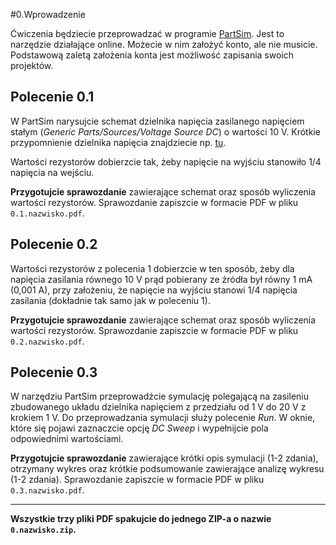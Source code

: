 #0.Wprowadzenie

Ćwiczenia będziecie przeprowadzać w programie [PartSim](http://www.partsim.com/simulator). Jest to narzędzie działające online.
Możecie w nim założyć konto, ale nie musicie. Podstawową zaletą założenia konta jest możliwość zapisania swoich projektów.

## Polecenie 0.1
W PartSim narysujcie schemat dzielnika napięcia zasilanego napięciem stałym (_Generic Parts/Sources/Voltage Source DC_)
o wartości 10 V. Krótkie przypomnienie dzielnika napięcia znajdziecie np. [tu](http://ea.elportal.pl/dzielnik.html).

Wartości rezystorów dobierzcie tak, żeby napięcie na wyjściu stanowiło 1/4 napięcia na wejściu.

**Przygotujcie sprawozdanie** zawierające schemat oraz sposób wyliczenia wartości rezystorów.
Sprawozdanie zapiszcie w formacie PDF w pliku `0.1.nazwisko.pdf`.

## Polecenie 0.2
Wartości rezystorów z polecenia 1 dobierzcie w ten sposób, żeby dla napięcia zasilania równego 10 V prąd
pobierany ze źródła był równy 1 mA (0,001 A), przy założeniu, że napięcie na wyjściu stanowi 1/4 napięcia zasilania
(dokładnie tak samo jak w poleceniu 1). 

**Przygotujcie sprawozdanie** zawierające schemat oraz sposób wyliczenia wartości rezystorów.
Sprawozdanie zapiszcie w formacie PDF w pliku `0.2.nazwisko.pdf`.

## Polecenie 0.3
W narzędziu PartSim przeprowadźcie symulację polegającą na zasileniu zbudowanego układu dzielnika napięciem
z przedziału od 1 V do 20 V z krokiem 1 V. Do przeprowadzania symulacji służy polecenie _Run_. W oknie, które się pojawi
zaznaczcie opcję _DC Sweep_ i wypełnijcie pola odpowiednimi wartościami.

**Przygotujcie sprawozdanie** zawierające krótki opis symulacji (1-2 zdania), otrzymany wykres oraz krótkie podsumowanie zawierające analizę wykresu (1-2 zdania).
Sprawozdanie zapiszcie w formacie PDF w pliku `0.3.nazwisko.pdf`.

---
**Wszystkie trzy pliki PDF spakujcie do jednego ZIP-a o nazwie `0.nazwisko.zip`.**
